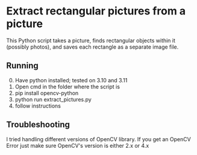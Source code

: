 # Extract rectangular pictures from a picture

This Python script takes a picture, finds rectangular objects within it (possibly photos), and saves each rectangle as a separate image file.

## Running
0. Have python installed; tested on 3.10 and 3.11
1. Open cmd in the folder where the script is
2. pip install opencv-python
3. python run extract_pictures.py
4. follow instructions

## Troubleshooting

I tried handling different versions of OpenCV library. If you get an OpenCV Error just make sure OpenCV's version is either 2.x or 4.x

